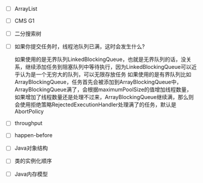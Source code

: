 - [ ] ArrayList

- [ ] CMS G1

- [ ] 二分搜索树

- [ ] 如果你提交任务时，线程池队列已满，这时会发生什么?

  如果使用的是无界队列LinkedBlockingQueue，也就是无界队列的话，没关系，继续添加任务到阻塞队列中等待执行，因为LinkedBlockingQueue可以近乎认为是一个无穷大的队列，可以无限存放任务
  如果使用的是有界队列比如ArrayBlockingQueue，任务首先会被添加到ArrayBlockingQueue中，ArrayBlockingQueue满了，会根据maximumPoolSize的值增加线程数量，如果增加了线程数量还是处理不过来，ArrayBlockingQueue继续满，那么则会使用拒绝策略RejectedExecutionHandler处理满了的任务，默认是AbortPolicy

- [ ] throughput

- [ ] happen-before

- [ ] Java对象结构

- [ ] 类的实例化顺序

- [ ] Java内存模型